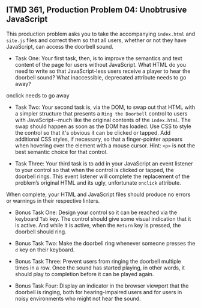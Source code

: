 ## ITMD 361, Production Problem 04: Unobtrusive JavaScript

This production problem asks you to take the accompanying `index.html` and `site.js` files and
correct them so that all users, whether or not they have JavaScript, can access the doorbell sound.

* Task One: Your first task, then, is to improve the semantics and text content of the page for users
without JavaScript. What HTML do you need to write so that JavaScript-less users receive a player to
hear the doorbell sound? What inaccessible, deprecated attribute needs to go away?

onclick needs to go away

* Task Two: Your second task is, via the DOM, to swap out that HTML with a simpler structure that
presents a `Ring the Doorbell` control to users with JavaScript--much like the original contents of
the `index.html`. The swap should happen as soon as the DOM has loaded. Use CSS to style the control
so that it's obvious it can be clicked or tapped. Add additional CSS styles, if necessary, so that a
finger-pointer appears when hovering over the element with a mouse cursor. Hint: `<p>` is not the
best semantic choice for that control.

* Task Three: Your third task is to add in your JavaScript an event listener to your control so that
when the control is clicked or tapped, the doorbell rings. This event listener will complete the
replacement of the problem’s original HTML and its ugly, unfortunate `onclick` attribute.

When complete, your HTML and JavaScript files should produce no errors or warnings in their
respective linters.

* Bonus Task One: Design your control so it can be reached via the keyboard `Tab` key. The control
should give some visual indication that it is active. And while it is active, when the `Return` key
is pressed, the doorbell should ring.

* Bonus Task Two: Make the doorbell ring whenever someone presses the `d` key on their keyboard.

* Bonus Task Three: Prevent users from ringing the doorbell multiple times in a row. Once the sound
has started playing, in other words, it should play to completion before it can be played again.

* Bonus Task Four: Display an indicator in the browser viewport that the doorbell is ringing, both
for hearing-impaired users and for users in noisy environments who might not hear the sound.

